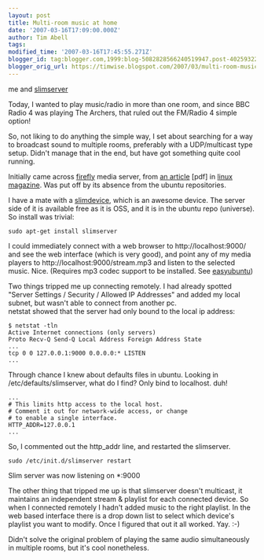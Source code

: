 ```yaml
---
layout: post
title: Multi-room music at home
date: '2007-03-16T17:09:00.000Z'
author: Tim Abell
tags: 
modified_time: '2007-03-16T17:45:55.271Z'
blogger_id: tag:blogger.com,1999:blog-5082828566240519947.post-40259322387808297
blogger_orig_url: https://timwise.blogspot.com/2007/03/multi-room-music-at-home.html
---
```


me and [slimserver](http://freshmeat.net/projects/slimserver/)  

Today, I wanted to play music/radio in more than one room, and since BBC Radio 4 was playing The Archers, that ruled out the FM/Radio 4 simple option!  

So, not liking to do anything the simple way, I set about searching for a way to broadcast sound to multiple rooms, preferably with a UDP/multicast type setup. Didn't manage that in the end, but have got something quite cool running.  

Initially came across [firefly](http://www.fireflymediaserver.org/) media server, from [an article](http://www.linux-magazine.com/issue/77/Firefly_Audio_Streaming.pdf) [pdf] in [linux magazine](http://www.linux-magazine.com/). Was put off by its absence from the ubuntu repositories.  

I have a mate with a [slimdevice](http://www.slimdevices.com/), which is an awesome device. The server side of it is available free as it is OSS, and it is in the ubuntu repo (universe). So install was trivial:  

    sudo apt-get install slimserver  

I could immediately connect with a web browser to http://localhost:9000/ and see the web interface (which is very good), and point any of my media players to http://localhost:9000/stream.mp3 and listen to the selected music. Nice. (Requires mp3 codec support to be installed. See [easyubuntu](http://easyubuntu.freecontrib.org/))  

Two things tripped me up connecting remotely. I had already spotted "Server Settings / Security / Allowed IP Addresses" and added my local subnet, but wasn't able to connect from another pc.  
netstat showed that the server had only bound to the local ip address:  

    $ netstat -tln  
    Active Internet connections (only servers)  
    Proto Recv-Q Send-Q Local Address Foreign Address State  
    ...  
    tcp 0 0 127.0.0.1:9000 0.0.0.0:* LISTEN  
    ...  

Through chance I knew about defaults files in ubuntu. Looking in /etc/defaults/slimserver, what do I find? Only bind to localhost. duh!  

    ...  
    # This limits http access to the local host.  
    # Comment it out for network-wide access, or change  
    # to enable a single interface.  
    HTTP_ADDR=127.0.0.1  
    ...

So, I commented out the http_addr line, and restarted the slimserver.  

    sudo /etc/init.d/slimserver restart  

Slim server was now listening on *:9000  

The other thing that tripped me up is that slimserver doesn't multicast, it maintains an independent stream & playlist for each connected device. So when I connected remotely I hadn't added music to the right playlist. In the web based interface there is a drop down list to select which device's playlist you want to modify. Once I figured that out it all worked. Yay. :-)  

Didn't solve the original problem of playing the same audio simultaneously in multiple rooms, but it's cool nonetheless.
